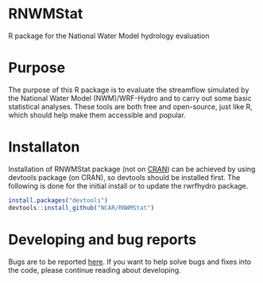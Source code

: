 # RNWMStat
R package for the National Water Model hydrology evaluation

# Purpose
The purpose of this R package is to evaluate the streamflow simulated 
by the National Water Model (NWM)/WRF-Hydro and to carry out some basic 
statistical analyses.  These tools are both free and open-source, 
just like R, which should help make them accessible and popular.
# Installaton

Installation of RNWMStat package (not on [CRAN](http://cran.r-project.org/)) can be achieved by using devtools package (on CRAN), so devtools should be installed
first. The following is done for the initial install or to update the
rwrfhydro package.

``` r
install.packages("devtools")
devtools::install_github("NCAR/RNWMStat")
```

# Developing and bug reports

Bugs are to be reported
[here](https://github.com/NCAR/RNWMStats/issues). If you want to help
solve bugs and fixes into the code, please continue reading about
developing.

